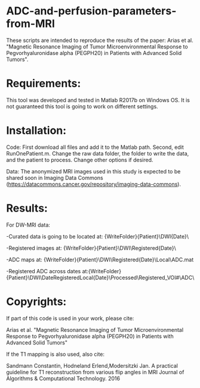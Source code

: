 # ADC-and-perfusion-parameters-from-MRI
These scripts are intended to reproduce the results of the paper: Arias et al. "Magnetic Resonance Imaging of Tumor Microenvironmental Response to Pegvorhyaluronidase alpha (PEGPH20) in Patients with Advanced Solid Tumors".

# Requirements: 
This tool was developed and tested in Matlab R2017b on Windows OS. It is not guaranteed this tool is going to work on different settings.

# Installation: 
Code: First download all files and add it to the Matlab path. Second, edit RunOnePatient.m. Change the raw data folder, the folder to write the data, and the patient to process. 
Change other options if desired.

Data: The anonymized MRI images used in this study is expected to be shared soon in Imaging Data Commons (https://datacommons.cancer.gov/repository/imaging-data-commons).

# Results: 
For DW-MRI data:

-Curated data is going to be located at: {WriteFolder}\{Patient}\DWI\{Date}\

-Registered images at: {WriteFolder}\{Patient}\DWI\Registered\{Date}\

-ADC maps at: {WriteFolder}\{Patient}\DWI\Registered\{Date}\Local\ADC.mat

-Registered ADC across dates at:{WriteFolder}\{Patient}\DWI\DateRegisteredLocal\{Date}\Processed\Registered_VOI#\ADC\

# Copyrights: 
If part of this code is used in your work, please cite:

Arias et al. "Magnetic Resonance Imaging of Tumor Microenvironmental Response to Pegvorhyaluronidase alpha (PEGPH20) in Patients with Advanced Solid Tumors"

If the T1 mapping is also used, also cite:

Sandmann Constantin, Hodneland Erlend,Modersitzki Jan. A practical guideline for T1 reconstruction from various flip angles in MRI Journal of Algorithms & Computational
Technology. 2016
